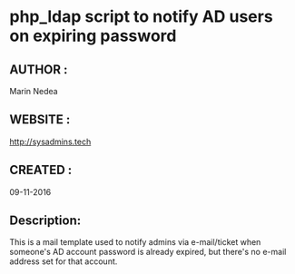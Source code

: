 # php_ldap script to notify AD users on expiring password

## AUTHOR  : 
   Marin Nedea										
## WEBSITE : 
   http://sysadmins.tech							
## CREATED : 
   09-11-2016										
## Description:
   This is a mail template used to notify admins via e-mail/ticket when someone's AD account password is already expired, but there's no e-mail address set for that account.
